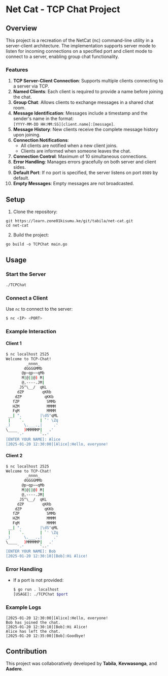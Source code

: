
# Net Cat - TCP Chat Project



## Overview

This project is a recreation of the NetCat (nc) command-line utility in a server-client architecture. The implementation supports server mode to listen for incoming connections on a specified port and client mode to connect to a server, enabling group chat functionality.

### Features
1. **TCP Server-Client Connection**: Supports multiple clients connecting to a server via TCP.
2. **Named Clients**: Each client is required to provide a name before joining the chat.
3. **Group Chat**: Allows clients to exchange messages in a shared chat room.
4. **Message Identification**: Messages include a timestamp and the sender's name in the format:  
   `[YYYY-MM-DD HH:MM:SS][client.name]:[message]`.
5. **Message History**: New clients receive the complete message history upon joining.
6. **Connection Notifications**: 
   - All clients are notified when a new client joins.
   - Clients are informed when someone leaves the chat.
7. **Connection Control**: Maximum of 10 simultaneous connections.
8. **Error Handling**: Manages errors gracefully on both server and client sides.
9. **Default Port**: If no port is specified, the server listens on port `8989` by default.
10. **Empty Messages**: Empty messages are not broadcasted.

## Setup

1. Clone the repository:
```
git https://learn.zone01kisumu.ke/git/tabila/net-cat.git
cd net-cat
```

2. Build the project:
```
go build -o TCPChat main.go 
```


## Usage

### Start the Server
```bash
./TCPChat
```

### Connect a Client
Use `nc` to connect to the server:
```bash
$ nc <IP> <PORT>
```

### Example Interaction

#### Client 1
```bash
$ nc localhost 2525
Welcome to TCP-Chat!
         _nnnn_
        dGGGGMMb
       @p~qp~~qMb
       M|@||@) M|
       @,----.JM|
      JS^\__/  qKL
     dZP        qKRb
    dZP          qKKb
   fZP            SMMb
   HZM            MMMM
   FqM            MMMM
 __| ".        |\dS"qML
 |    `.       | `' \Zq
_)      \.___.,|     .'
\____   )MMMMMP|   .'
     `-'       `--'
[ENTER YOUR NAME]: Alice
[2025-01-20 12:30:00][Alice]:Hello, everyone!
```

#### Client 2
```bash
$ nc localhost 2525
Welcome to TCP-Chat!
         _nnnn_
        dGGGGMMb
       @p~qp~~qMb
       M|@||@) M|
       @,----.JM|
      JS^\__/  qKL
     dZP        qKRb
    dZP          qKKb
   fZP            SMMb
   HZM            MMMM
   FqM            MMMM
 __| ".        |\dS"qML
 |    `.       | `' \Zq
_)      \.___.,|     .'
\____   )MMMMMP|   .'
     `-'       `--'
[ENTER YOUR NAME]: Bob
[2025-01-20 12:30:10][Bob]:Hi Alice!
```

### Error Handling
- If a port is not provided:
  ```bash
  $ go run . localhost
  [USAGE]: ./TCPChat $port
  ```

### Example Logs
```plaintext
[2025-01-20 12:30:00][Alice]:Hello, everyone!
Bob has joined the chat.
[2025-01-20 12:30:10][Bob]:Hi Alice!
Alice has left the chat.
[2025-01-20 12:35:00][Bob]:Goodbye!
```

## Contribution  
This project was collaboratively developed by **Tabila**, **Kevwasonga**, and **Aadero**.